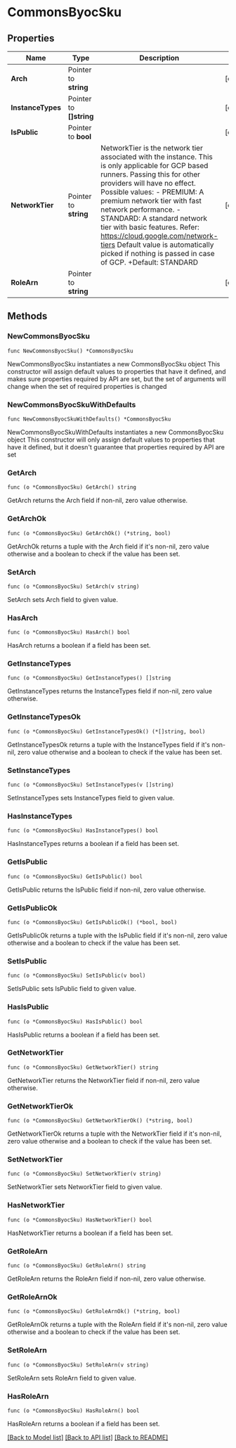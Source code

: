 # CommonsByocSku

## Properties

Name | Type | Description | Notes
------------ | ------------- | ------------- | -------------
**Arch** | Pointer to **string** |  | [optional] 
**InstanceTypes** | Pointer to **[]string** |  | [optional] 
**IsPublic** | Pointer to **bool** |  | [optional] 
**NetworkTier** | Pointer to **string** | NetworkTier is the network tier associated with the instance. This is only applicable for GCP based runners. Passing this for other providers will have no effect.  Possible values:  - PREMIUM: A premium network tier with fast network performance.  - STANDARD: A standard network tier with basic features.  Refer: https://cloud.google.com/network-tiers  Default value is automatically picked if nothing is passed in case of GCP.  +Default: STANDARD | [optional] 
**RoleArn** | Pointer to **string** |  | [optional] 

## Methods

### NewCommonsByocSku

`func NewCommonsByocSku() *CommonsByocSku`

NewCommonsByocSku instantiates a new CommonsByocSku object
This constructor will assign default values to properties that have it defined,
and makes sure properties required by API are set, but the set of arguments
will change when the set of required properties is changed

### NewCommonsByocSkuWithDefaults

`func NewCommonsByocSkuWithDefaults() *CommonsByocSku`

NewCommonsByocSkuWithDefaults instantiates a new CommonsByocSku object
This constructor will only assign default values to properties that have it defined,
but it doesn't guarantee that properties required by API are set

### GetArch

`func (o *CommonsByocSku) GetArch() string`

GetArch returns the Arch field if non-nil, zero value otherwise.

### GetArchOk

`func (o *CommonsByocSku) GetArchOk() (*string, bool)`

GetArchOk returns a tuple with the Arch field if it's non-nil, zero value otherwise
and a boolean to check if the value has been set.

### SetArch

`func (o *CommonsByocSku) SetArch(v string)`

SetArch sets Arch field to given value.

### HasArch

`func (o *CommonsByocSku) HasArch() bool`

HasArch returns a boolean if a field has been set.

### GetInstanceTypes

`func (o *CommonsByocSku) GetInstanceTypes() []string`

GetInstanceTypes returns the InstanceTypes field if non-nil, zero value otherwise.

### GetInstanceTypesOk

`func (o *CommonsByocSku) GetInstanceTypesOk() (*[]string, bool)`

GetInstanceTypesOk returns a tuple with the InstanceTypes field if it's non-nil, zero value otherwise
and a boolean to check if the value has been set.

### SetInstanceTypes

`func (o *CommonsByocSku) SetInstanceTypes(v []string)`

SetInstanceTypes sets InstanceTypes field to given value.

### HasInstanceTypes

`func (o *CommonsByocSku) HasInstanceTypes() bool`

HasInstanceTypes returns a boolean if a field has been set.

### GetIsPublic

`func (o *CommonsByocSku) GetIsPublic() bool`

GetIsPublic returns the IsPublic field if non-nil, zero value otherwise.

### GetIsPublicOk

`func (o *CommonsByocSku) GetIsPublicOk() (*bool, bool)`

GetIsPublicOk returns a tuple with the IsPublic field if it's non-nil, zero value otherwise
and a boolean to check if the value has been set.

### SetIsPublic

`func (o *CommonsByocSku) SetIsPublic(v bool)`

SetIsPublic sets IsPublic field to given value.

### HasIsPublic

`func (o *CommonsByocSku) HasIsPublic() bool`

HasIsPublic returns a boolean if a field has been set.

### GetNetworkTier

`func (o *CommonsByocSku) GetNetworkTier() string`

GetNetworkTier returns the NetworkTier field if non-nil, zero value otherwise.

### GetNetworkTierOk

`func (o *CommonsByocSku) GetNetworkTierOk() (*string, bool)`

GetNetworkTierOk returns a tuple with the NetworkTier field if it's non-nil, zero value otherwise
and a boolean to check if the value has been set.

### SetNetworkTier

`func (o *CommonsByocSku) SetNetworkTier(v string)`

SetNetworkTier sets NetworkTier field to given value.

### HasNetworkTier

`func (o *CommonsByocSku) HasNetworkTier() bool`

HasNetworkTier returns a boolean if a field has been set.

### GetRoleArn

`func (o *CommonsByocSku) GetRoleArn() string`

GetRoleArn returns the RoleArn field if non-nil, zero value otherwise.

### GetRoleArnOk

`func (o *CommonsByocSku) GetRoleArnOk() (*string, bool)`

GetRoleArnOk returns a tuple with the RoleArn field if it's non-nil, zero value otherwise
and a boolean to check if the value has been set.

### SetRoleArn

`func (o *CommonsByocSku) SetRoleArn(v string)`

SetRoleArn sets RoleArn field to given value.

### HasRoleArn

`func (o *CommonsByocSku) HasRoleArn() bool`

HasRoleArn returns a boolean if a field has been set.


[[Back to Model list]](../README.md#documentation-for-models) [[Back to API list]](../README.md#documentation-for-api-endpoints) [[Back to README]](../README.md)


